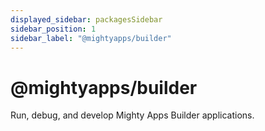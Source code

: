 ```yaml
---
displayed_sidebar: packagesSidebar
sidebar_position: 1
sidebar_label: "@mightyapps/builder"
---
```


# @mightyapps/builder
Run, debug, and develop Mighty Apps Builder applications.

